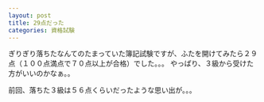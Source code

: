 ```yaml
---
layout: post
title: 29点だった
categories: 資格試験
---
```


ぎりぎり落ちたなんてのたまっていた簿記試験ですが、ふたを開けてみたら２９点（１００点満点で７０点以上が合格）でした。。。
やっぱり、３級から受けた方がいいのかなぁ。。

前回、落ちた３級は５６点くらいだったような思い出が。。。

